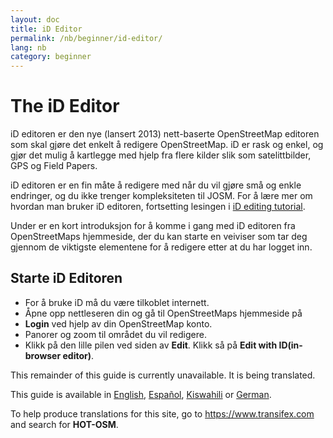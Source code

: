 ```yaml
---
layout: doc
title: iD Editor
permalink: /nb/beginner/id-editor/
lang: nb
category: beginner
---
```


The iD Editor
=============

iD editoren er den nye (lansert 2013) nett-baserte OpenStreetMap editoren som skal gjøre det enkelt å redigere OpenStreetMap. iD er rask og enkel, og gjør det mulig å kartlegge med hjelp fra flere kilder slik som satelittbilder, GPS og Field Papers.

iD editoren er en fin måte å redigere med når du vil gjøre små og enkle endringer, og du ikke trenger kompleksiteten til JOSM. For å lære mer om hvordan man bruker iD editoren, fortsetting lesingen i [iD editing tutorial](/en/editing/id-editor/). 

Under er en kort introduksjon for å komme i gang med iD editoren fra OpenStreetMaps hjemmeside, der du kan starte en veiviser som tar deg gjennom de viktigste elementene for å redigere etter at du har logget inn.

Starte iD Editoren
----------------------
- For å bruke iD må du være tilkoblet internett.
- Åpne opp nettleseren din og gå til OpenStreetMaps hjemmeside på 
- **Login** ved hjelp av din OpenStreetMap konto.
- Panorer og zoom til området du vil redigere.
- Klikk på den lille pilen ved siden av **Edit**. Klikk så på **Edit with ID(in-browser editor)**.

This remainder of this guide is currently unavailable. It is being translated.

This guide is available in [English](/en/beginner/id-editor/), [Español](/es/beginner/id-editor/), [Kiswahili](/sw/beginner/id-editor/) or [German](/de/beginner/id-editor/).  


To help produce translations for this site, go to <https://www.transifex.com> and search for **HOT-OSM**.



[image1]: /images/beginner/id-editor_image1.png
[image2]: /images/beginner/id-editor_image2.png
[image3]: /images/beginner/id-editor_image3.png
[image4]: /images/beginner/id-editor_image4.png
[image5]: /images/beginner/id-editor_image5.png
[image6]: /images/beginner/id-editor_image6.png
[image7]: /images/beginner/id-editor_image7.png
[image8]: /images/beginner/id-editor_image8.png
[image9]: /images/beginner/id-editor_image9.png
[image10]: /images/beginner/id-editor_image10.png
[image11]: /images/beginner/id-editor_image11.png
[image12]: /images/beginner/id-editor_image12.png
[image13]: /images/beginner/id-editor_image13.png
[image14]: /images/beginner/id-editor_image14.png
[image15]: /images/beginner/id-editor_image15.png
[image16]: /images/beginner/id-editor_image16.png
[image17]: /images/beginner/id-editor_image17.png
[image18]: /images/beginner/id-editor_image18.png
[image19]: /images/beginner/id-editor_image19.png
[image20]: /images/beginner/id-editor_image20.png
[image21]: /images/beginner/id-editor_image21.png
[image22]: /images/beginner/id-editor_image22.png
[image23]: /images/beginner/id-editor_image23.png
[image24]: /images/beginner/id-editor_image24.png
[image25]: /images/beginner/id-editor_image25.png
[image26]: /images/beginner/id-editor_image26.png
[image27]: /images/beginner/id-editor_image27.png
[image28]: /images/beginner/id-editor_image28.png
[image29]: /images/beginner/id-editor_image29.png
[image30]: /images/beginner/id-editor_image30.png
[image31]: /images/beginner/id-editor_image31.png
[image32]: /images/beginner/id-editor_image32.png
[image33]: /images/beginner/id-editor_image33.png
[image34]: /images/beginner/id-editor_image34.png
[image35]: /images/beginner/id-editor_image35.png
[image36]: /images/beginner/id-editor_image36.png
[image37]: /images/beginner/id-editor_image37.png
[image38]: /images/beginner/id-editor_image38.png
[image39]: /images/beginner/id-editor_image39.png
[image40]: /images/beginner/id-editor_image40.png
[image41]: /images/beginner/id-editor_image41.png
[image42]: /images/beginner/id-editor_image42.png
[image43]: /images/beginner/id-editor_image43.png
[image44]: /images/beginner/id-editor_image44.png
[image45]: /images/beginner/id-editor_image45.png
[osm gps traces]: /images/beginner/id-editor_gps_public.png
